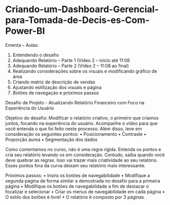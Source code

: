 # Criando-um-Dashboard-Gerencial-para-Tomada-de-Decis-es-Com-Power-BI

Ementa – Aulas:
1.	Entendendo o desafio
2.	Adequando Relatório – Parte 1 (Vídeo 2 – início até 11:08
3.	Adequando Relatório – Parte 2 (Vídeo 2 – 11:08 ao final)
4.	Realizando considerações sobre os visuais e modificando gráfico de área
5.	Criando matriz de descrição de vendas
6.	Ajustando estilização dos visuais e página
7.	Botões de navegação e próximos passos

Desafio de Projeto - Atualizando Relatório Financeiro com Foco na Experiência do Usuário

Objetivo do desafio:
Modificar o relatório criativo, o primeiro que criamos juntos, focando na experiência do usuário. Acompanhe o vídeo para que você entenda o que foi feito neste processo. Além disso, leve em consideração os seguintes pontos: 
•	Posicionamento
•	Contraste
•	Proporção áurea
•	Segmentação dos dados

Como comentamos no curso, não é uma regra rígida. Entenda os pontos e cria seu relatório levando os em consideração. Contudo, saiba quando você deve quebrar as regras. Isso vai trazer mais criatividade ao seu relatório. Esses pontos fora da curva deixam seu relatório mais interessante.

Próximos passos:
•	Insira os botões de navegabilidade
•	Modifique a segunda página de forma similar a demostrada no desafio para a primeira página
•	Modifique os botões de navegabilidade a fim de destacar o focalizar e selecionar
•	Criar os menus de navegabilidade em cada página
•	O estilo dos botões é livre!
•	O relatório é composto por 3 páginas

